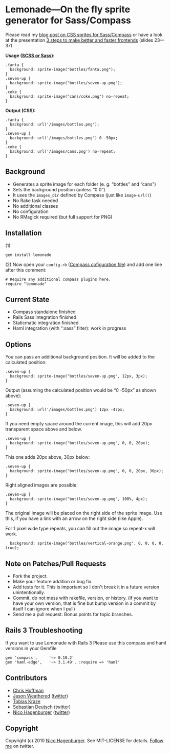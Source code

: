 Lemonade—On the fly sprite generator for Sass/Compass
=====================================================

Please read my [blog post on CSS sprites for Sass/Compass](http://www.hagenburger.net/BLOG/Lemonade-CSS-Sprites-for-Sass-Compass.html) or have a look at the presentation [3 steps to make better and faster frontends](http://www.hagenburger.net/BLOG/3-Steps-to-Make-Better-And-Faster-Frontends.html) (slides 23—37).


**Usage ([SCSS or Sass](http://sass-lang.com/docs/yardoc/file.SASS_REFERENCE.html)):**

    .fanta {
      background: sprite-image("bottles/fanta.png");
    }
    .seven-up {
      background: sprite-image("bottles/seven-up.png");
    }
    .coke {
      background: sprite-image("cans/coke.png") no-repeat;
    }

**Output (CSS):**

    .fanta {
      background: url('/images/bottles.png');
    }
    .seven-up {
      background: url('/images/bottles.png') 0 -50px;
    }
    .coke {
      background: url('/images/cans.png') no-repeat;
    }


Background
----------

* Generates a sprite image for each folder (e. g. “bottles” and “cans”)
* Sets the background position (unless “0 0”)
* It uses the `images_dir` defined by Compass (just like `image-url()`)
* No Rake task needed
* No additional classes
* No configuration
* No RMagick required (but full support for PNG)


Installation
------------

(1)

    gem install lemonade
   
(2) 
Now open your `config.rb` ([Compass cofiguration file](http://compass-style.org/docs/tutorials/configuration-reference/)) and add one line after this comment:

    # Require any additional compass plugins here.
    require "lemonade"
    

Current State
-------------

* Compass standalone finished
* Rails Sass integration finished
* Staticmatic integration finished
* Haml integration (with “:sass” filter): work in progress


Options
-------

You can pass an additional background position.
It will be added to the calculated position:

    .seven-up {
      background: sprite-image("bottles/seven-up.png", 12px, 3px);
    }

Output (assuming the calculated position would be “0 -50px” as shown above):

    .seven-up {
      background: url('/images/bottles.png') 12px -47px;
    }

If you need empty space around the current image, this will add 20px transparent space above and below.

    .seven-up {
      background: sprite-image("bottles/seven-up.png", 0, 0, 20px);
    }

This one adds 20px above, 30px below:

    .seven-up {
      background: sprite-image("bottles/seven-up.png", 0, 0, 20px, 30px);
    }

Right aligned images are possible:

    .seven-up {
      background: sprite-image("bottles/seven-up.png", 100%, 4px);
    }

The original image will be placed on the right side of the sprite image.
Use this, if you have a link with an arrow on the right side (like Apple).

For 1 pixel wide type repeats, you can fill out the image so repeat-x will work.

      background: sprite-image("bottles/vertical-orange.png", 0, 0, 0, 0, true);


Note on Patches/Pull Requests
-----------------------------

* Fork the project.
* Make your feature addition or bug fix.
* Add tests for it. This is important so I don't break it in a
  future version unintentionally.
* Commit, do not mess with rakefile, version, or history.
  (if you want to have your own version, that is fine but bump version in a commit by itself I can ignore when I pull)
* Send me a pull request. Bonus points for topic branches.


Rails 3 Troubleshooting
-----------------------

If you want to use Lemonade with Rails 3 Please use this compass and haml versions in your Gemfile

    gem 'compass',     '~> 0.10.2'
    gem 'haml-edge',   '~> 3.1.49', :require => 'haml'


Contributors
------------

* [Chris Hoffman](http://github.com/cehoffman)
* [Jason Weathered](http://github.com/jasoncodes) ([twitter](http://twitter.com/jasoncodes))
* [Tobias Kraze](http://github.com/kratob)
* [Sebastian Deutsch](http://github.com/sebastiandeutsch) ([twitter](http://twitter.com/sippndipp))
* [Nico Hagenburger](http://github.com/hagenburger) ([twitter](http://twitter.com/hagenburger))


Copyright
---------

Copyright (c) 2010 [Nico Hagenburger](http://www.hagenburger.net).
See MIT-LICENSE for details.
[Follow me](http://twitter.com/hagenburger) on twitter.
